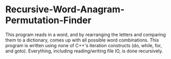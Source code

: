 # Recursive-Word-Anagram-Permutation-Finder
This program reads in a word, and by rearranging the letters and comparing them to a dictionary, comes up with all  possible word combinations. This program is written using none of C++'s iteration constructs (do, while, for, and goto). Everything, including reading/writing file IO, is done recursively.
